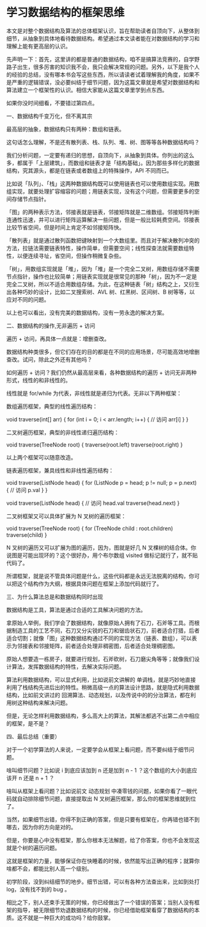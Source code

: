 #  学习数据结构的框架思维


本文是对整个数据结构及算法的总体框架认识，旨在帮助读者自顶向下，从整体到细节，从抽象到具体地看待数据结构。希望通过本文读者能在对数据结构的学习和理解上能有更高层的认识。



先声明一下：首先，这里讲的都是普通的数据结构，咱不是搞算法竞赛的，自学野路子出生，很多厉害的知识我不会，我只会解决常规的问题。另外，以下是我个人的经验的总结，没有哪本书会写这些东西，所以请读者试着理解我的角度，如果不是严重的逻辑错误，没必要纠结于细节问题，因为这篇文章就是希望对数据结构和算法建立一个框架性的认识。相信大家能从这篇文章里学到点东西。



如果你没时间细看，不要错过第四点。



一、数据结构千变万化，但不离其宗



最高层的抽象，数据结构只有两种：数组和链表。



这句话怎么理解，不是还有散列表、栈、队列、堆、树、图等等各种数据结构吗？



我们分析问题，一定要有递归的思想，自顶向下，从抽象到具体。你列出的这么多，都属于「上层建筑」，而数组和链表才是「结构基础」。因为那些多样化的数据结构，究其源头，都是在链表或者数组上的特殊操作，API 不同而已。



比如说「队列」、「栈」这两种数据结构既可以使用链表也可以使用数组实现。用数组实现，就要处理扩容缩容的问题；用链表实现，没有这个问题，但需要更多的空间存储节点指针。



「图」的两种表示方法，邻接表就是链表，邻接矩阵就是二维数组。邻接矩阵判断连通性迅速，并可以进行矩阵运算解决一些问题，但是一般比较耗费空间。邻接表比较节省空间，但是时间上肯定不如邻接矩阵快。



「散列表」就是通过散列函数把键映射到一个大数组里。而且对于解决散列冲突的方法，拉链法需要链表特性，操作简单，但需要空间；线性探查法就需要数组特性，以便连续寻址，省空间，但操作稍微复杂些。



「树」，用数组实现就是「堆」，因为「堆」是一个完全二叉树，用数组存储不需要节点指针，操作也比较简单；用链表实现就是很常见的那种「树」，因为不一定是完全二叉树，所以不适合用数组存储。为此，在这种链表「树」结构之上，又衍生出各种巧妙的设计，比如二叉搜索树、AVL 树、红黑树、区间树、B 树等等，以应对不同的问题。



以上也可以看出，没有完美的数据结构，没有一劳永逸的解决方案。



二、数据结构的操作,无非遍历 + 访问



遍历 + 访问，再具体一点就是：增删查改。



数据结构种类很多，但它们存在的目的都是在不同的应用场景，尽可能高效地增删查改。试问，除此之外还有其他吗？



如何遍历 + 访问？我们仍然从最高层来看，各种数据结构的遍历 + 访问无非两种形式，线性的和非线性的。



线性就是 for/while 为代表，非线性就是递归为代表。无非以下两种框架：



数组遍历框架，典型的线性遍历结构：



void traverse(int[] arr) {
for (int i = 0; i < arr.length; i++) {
// 访问 arr[i]
}
}


二叉树遍历框架，典型的非线性递归遍历结构：



void traverse(TreeNode root) {
traverse(root.left)
traverse(root.right)
}


以上两个框架可以随意改造。



链表遍历框架，兼具线性和非线性遍历结构：



void traverse(ListNode head) {
for (ListNode p = head; p != null; p = p.next) {
// 访问 p.val
}
}

void traverse(ListNode head) {
// 访问 head.val
traverse(head.next)
}


二叉树框架又可以具体扩展为 N 叉树的遍历框架：



void traverse(TreeNode root) {
for (TreeNode child : root.children)
traverse(child)
}


N 叉树的遍历又可以扩展为图的遍历，因为，图就是好几 N 叉棵树的结合体。你说图是可能出现环的？这个很好办，用个布尔数组 visited 做标记就行了，就不贴代码了。



所谓框架，就是说不管具体问题是什么，这些代码都是永远无法脱离的结构，你可以把这个结构作为大纲，根据具体问题在框架上添加代码就行了。



三、为什么算法总是和数据结构同时出现



数据结构是工具，算法是通过合适的工具解决问题的方法。



拿原始人举例，我们学会了数据结构，就像原始人拥有了石刀，石斧等工具。而根据制造工具的工艺不同，石刀又分尖锐的石刀和锯齿状石刀，前者适合打猎，后者适合切割；就像「图」这种数据结构通过不同的实现方法（链表、数组），可以表示为邻接表和邻接矩阵，前者适合处理非稠密图，后者适合处理稠密图。



原始人想要造一栋房子，就要进行规划，石斧砍树，石刀磨尖角等等；就像我们设计算法，发挥数据结构的特性，去解决实际问题。



算法利用数据结构，可以显式利用，比如说前文讲解的 单调栈，就是巧妙地直接利用了栈结构先进后出的特性。稍微高级一点的算法设计思路，就是隐式利用数据结构，比如前文讲过的 回溯算法、动态规划，以及传说中的的分治算法，都在利用树这种结构来解决问题。



但是，无论怎样利用数据结构，多么高大上的算法，其解法都逃不出第二点中相应的框架，是不是？



四、最后总结（重要）



对于一个初学算法的人来说，一定要学会从框架上看问题，而不要纠结于细节问题。



啥叫细节问题？比如说 i 到底应该加到 n 还是加到 n - 1 ？这个数组的大小到底应该开 n 还是 n + 1 ？



啥叫从框架上看问题？比如说前文 动态规划 中凑零钱的问题，如果你看了一眼代码就自动排除细节问题，直接提取出 N 叉树遍历框架，那么你的框架思维就到位了。







当然，如果细节出错，你得不到正确的答案，但是只要有框架在，你再错也错不到哪去，因为你的方向是对的。



但是，你要是心中没有框架，那么你根本无法解题，给了你答案，你也不会发现这就是个树的遍历问题。



这就是框架的力量，能够保证你在快睡着的时候，依然能写出正确的程序；就算你啥都不会，都能比别人高一个级别。



初学阶段，没到纠结细节的地步。细节出错，可以有各种方法查出来，比如到处打 log，没有找不到的 bug 。



相比之下，别人还束手无策的时候，你已经做出了一个错误的答案；当别人没有框架的指导，被无限细节劝退数据结构的时候，你已经借助框架看穿了数据结构的本质。这不就是一种巨大的成功吗？给你鼓掌。
